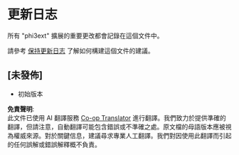 <!--
CO_OP_TRANSLATOR_METADATA:
{
  "original_hash": "f27e920c85081d40ddb90607d7ceabd7",
  "translation_date": "2025-04-04T17:16:44+00:00",
  "source_file": "code\\07.Lab\\01\\AIPC\\extensions\\phi3ext\\CHANGELOG.md",
  "language_code": "hk"
}
-->
# 更新日志

所有 "phi3ext" 擴展的重要更改都會記錄在這個文件中。

請參考 [保持更新日志](http://keepachangelog.com/) 了解如何構建這個文件的建議。

## [未發佈]

- 初始版本

**免責聲明**:  
此文件已使用 AI 翻譯服務 [Co-op Translator](https://github.com/Azure/co-op-translator) 進行翻譯。我們致力於提供準確的翻譯，但請注意，自動翻譯可能包含錯誤或不準確之處。原文檔的母語版本應被視為權威來源。對於關鍵信息，建議尋求專業人工翻譯。我們對因使用此翻譯而引起的任何誤解或錯誤解釋概不負責。